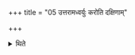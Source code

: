 +++
title = "05 उत्तरामध्वर्युः करोति दक्षिणाम्"

+++

<details><summary>थिते</summary>

5. The Adhvaryu prepares the northern (left) altar; the Pratiprasthātr̥ prepares the southern (right) altar. On the northern place of performance the Adhvaryu performs his duties; on the southern place of performance the Pratiprasthātr̥ performs his duties.
</details>

